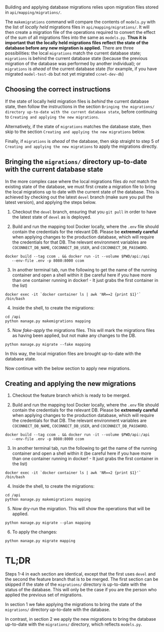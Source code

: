 Building and applying database migrations relies upon migration files
stored in `api/mapping/migrations/`.

The `makemigrations` command will compare the contents of `models.py`
with the list of _locally held_ migrations files in 
`api/mapping/migrations/`. It will then create a migration file of the 
operations required to convert the effect of the sum of all migrations 
files into the same as `models.py`. **Thus it is important that the
locally held migrations files reflect the state of the database before 
any new migration is applied.** There are three possibilities: the local
`migrations` match the current database state; `migrations` is behind 
the current database state (because the previous migration of the 
database was performed by another individual); or `migrations` is _ahead_ 
of the current database state (for example, if you have migrated 
`model-test-db` but not yet migrated `ccnet-dev-db`)

## Choosing the correct instructions
If the state of locally held migration files is _behind_ the current 
database state, then follow the instructions in the section 
`Bringing the migrations/ directory up-to-date with the current database state`,
before continuing to `Creating and applying the new migrations`.

Alternatively, if the state of `migrations` matches the database state, then skip 
to the section `Creating and applying the new migrations` below. 

Finally, if `migrations` is _ahead_ of the database, then skip 
straight to step 5 of `Creating and applying the new migrations` to apply 
the migrations directly.

## Bringing the `migrations/` directory up-to-date with the current database state
In the more complex case where the local migrations files _do
not_ match the existing state of the database, we must first create a 
migration file to bring the local migrations up to date with the current 
state of the database. This is achieved by checking out the latest `devel` 
branch (make sure you pull the latest version), and applying the steps 
below. 

1. Checkout the `devel` branch, ensuring that you `git pull` in order to 
   have the latest state of `devel` as is deployed.
   
2. Build and run the mapping tool Docker locally, where the `.env` file should 
   contain the credentials for the relevant DB. Please be 
   **extremely careful** when applying changes to the production database,
   which will require the credentials for that DB. The relevant 
   environment variables are `COCONNECT_DB_NAME`, `COCONNECT_DB_USER`, 
   and `COCONNECT_DB_PASSWORD`.
```
docker build --tag ccom . && docker run -it --volume $PWD/api:/api 
   --env-file .env -p 8080:8000 ccom
```

3. In another terminal tab, run the following to get the name of the 
   running container and open a shell within it (be careful here if 
   you have more than one container running in docker! - It just grabs 
   the first container in the list)
```
docker exec -it `docker container ls | awk 'NR==2 {print $1}'` /bin/bash
```

4. Inside the shell, to create the migrations:
```
cd /api
python manage.py makemigrations mapping
```

5. Now _fake-apply_ the migrations files. This will mark the migrations
files as having been applied, but not make any changes to the DB.
```
python manage.py migrate --fake mapping
```

In this way, the local migration files are brought up-to-date with the
database state.

Now continue with the below section to apply new migrations.

## Creating and applying the new migrations

1. Checkout the feature branch which is ready to be merged.
   
2. Build and run the mapping tool Docker locally, where the `.env` file should 
   contain the credentials for the relevant DB. Please be 
   **extremely careful** when applying changes to the production database,
   which will require the credentials for that DB. The relevant 
   environment variables are `COCONNECT_DB_NAME`, `COCONNECT_DB_USER`, 
   and `COCONNECT_DB_PASSWORD`.
```
docker build --tag ccom . && docker run -it --volume $PWD/api:/api 
   --env-file .env -p 8080:8000 ccom
```

3. In another terminal tab, run the following to get the name of the 
   running container and open a shell within it (be careful here if 
   you have more than one container running in docker! - It just grabs 
   the first container in the list)
```
docker exec -it `docker container ls | awk 'NR==2 {print $1}'` /bin/bash
```

4. Inside the shell, to create the migrations:
```
cd /api
python manage.py makemigrations mapping
```

5. Now dry-run the migration. This will show the operations that will be
applied.
```
python manage.py migrate --plan mapping
```

6. To apply the changes:
```
python manage.py migrate mapping
```

# TL;DR
Steps 1-4 in each section are identical, except that the first uses `devel`
and the second the feature branch that is to be merged. The first section 
can be skipped if the state of the `migrations/` directory is up-to-date 
with the status of the database. This will only be the case if you are the
person who applied the previous set of migrations.

In section 1 we fake applying the migrations to bring the state of the 
`migrations/` directory up-to-date with the database.

In contrast, in section 2 we apply the new migrations to bring the database
up-to-date with the `migrations/` directory, which reflects `models.py`.